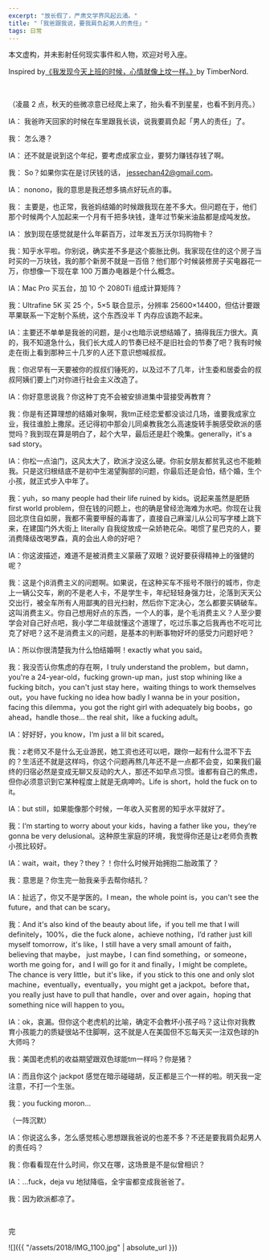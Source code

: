 ```yaml
---
excerpt: "放长假了，严肃文学界风起云涌。"
title: "「我爸跟我说，要我肩负起男人的责任」"
tags: 日常
---
```


本文虚构，并未影射任何现实事件和人物，欢迎对号入座。

Inspired by[《我发现今天上班的时候，心情就像上坟一样。》](https://zhuanlan.zhihu.com/p/41173639)by TimberNord.

<br>

（凌晨 2 点，秋天的些微凉意已经爬上来了，抬头看不到星星，也看不到月亮。）

IA： 我爸昨天回家的时候在车里跟我长谈，说我要肩负起「男人的责任」了。

我： 怎么港？

IA： 还不就是说到这个年纪，要考虑成家立业，要努力赚钱存钱了啊。

我： So？如果你实在是讨厌钱的话， jessechan42@gmail.com。

IA： nonono，我的意思是我还想多搞点好玩点的事。

我： 主要是，也正常，我爸妈结婚的时候跟我现在差不多大。但问题在于，他们那个时候两个人加起来一个月有千把多块钱，逢年过节柴米油盐都是成吨发放。

IA： 放到现在感觉就是什么年薪百万，过年发五万沃尔玛购物卡？

我：知乎水平啦。你别说，确实差不多是这个膨胀比例。我家现在住的这个房子当时买的一万块钱，我的那个新房不就是一百倍？他们那个时候装修房子买电器花一万，你想像一下现在拿 100 万置办电器是个什么概念。

IA：Mac Pro 买五台，加 10 个 2080Ti 组成计算矩阵？

我：Ultrafine 5K 买 25 个，5×5 联合显示，分辨率 25600×14400，但估计要跟苹果联系一下定制个系统，这个东西没半 T 内存应该跑不起来。

IA：主要还不单单是我爸的问题，是小z也暗示说想结婚了，搞得我压力很大。真的，我不知道急什么，我们长大成人的节奏已经不是旧社会的节奏了吧？我有时候走在街上看到那种三十几岁的人还下意识想喊叔叔。

我：你迟早有一天要被你的叔叔们锤死的，以及过不了几年，计生委和居委会的叔叔阿姨们要上门对你进行社会主义改造了。

IA：你好意思说我？你这种丁克不会被安排进集中营接受再教育？

我：你是有还算理想的结婚对象啊，我tm正经恋爱都没谈过几场，谁要我成家立业，我往谁脸上撒尿。还记得初中那会儿同桌教我怎么高速旋转手腕感受欧派的感觉吗？我到现在算是明白了，起个大早，最后还是赶个晚集。generally，it's a sad story。

IA：你松一点油门，这风太大了，欧派才没这么硬。你前女朋友都贫乳这也不能赖我。只是这归根结底不是初中生渴望胸部的问题，你最后还是会怕，结个婚，生个小孩，就正式步入中年了。

我：yuh，so many people had their life ruined by kids。说起来虽然是肥肠 first world problem，但在钱的问题上，也的确是曾经沧海难为水吧。你现在让我回北京住自如房，我都不需要甲醛的毒害了，直接自己麻溜儿从公司写字楼上跳下来，在建国门外大街上 literally 自我绽放成一朵娇艳花朵。喝惯了星巴克的人，要消费降级改喝罗森，真的会出人命的好吧？

IA：你这波描述，难道不是被消费主义蒙蔽了双眼？说好要获得精神上的强健的呢？

我：这是个j8消费主义的问题啊。如果说，在这种买车不摇号不限行的城市，你走上一辆公交车，刷的不是老人卡，不是学生卡，年纪轻轻身强力壮，沦落到天天公交出行，被全车所有人用鄙夷的目光扫射，然后你下定决心，怎么都要买辆破车。这叫消费主义。你自己想用好点的东西，一个人的事，是个毛消费主义？人至少要学会对自己好点吧，我小学二年级就懂这个道理了，吃过乐事之后我再也不吃可比克了好吧？这不是消费主义的问题，是基本的判断事物好坏的感受力问题好吧？

IA：所以你很清楚我为什么怕结婚啊！exactly what you said。

我：我没否认你焦虑的存在啊，I truly understand the problem，but damn，you're a 24-year-old，fucking grown-up man，just stop whining like a fucking bitch，you can't just stay here，waiting things to work themselves out，you have fucking no idea how badly I wanna be in your position，facing this dilemma，you got the right girl with adequately big boobs，go ahead，handle those… the real shit，like a fucking adult。

IA：好好好，you know，I‘m just a lil bit scared。

我：z老师又不是什么无业游民，她工资也还可以吧，跟你一起有什么混不下去的？生活还不就是这样吗，你这个问题再熬几年还不是一点都不会变，如果我们最终的归宿必然是变成无聊又反动的大人，那还不如早点习惯。谁都有自己的焦虑，但你必须意识到它某种程度上就是无病呻吟。Life is short，hold the fuck on to it。

IA：but still，如果能像那个时候，一年收入买套房的知乎水平就好了。

我：I‘m starting to worry about your kids，having a father like you，they‘re gonna be very delusional。这种原生家庭的环境，我觉得你还是让z老师负责教小孩比较好。

IA：wait，wait，they？they？！你什么时候开始拥抱二胎政策了？

我：意思是？你生完一胎我亲手去帮你结扎？

IA：扯远了，你又不是学医的。I mean，the whole point is，you can't see the future，and that can be scary。

我：And it's also kind of the beauty about life，if you tell me that I will definitely，100%，die the fuck alone，achieve nothing，I’d rather just kill myself tomorrow，it's like，I still have a very small amount of faith，believing that maybe， just maybe，I can find something，or someone，worth me going for，and I will go for it and finally，I might be complete。The chance is very little，but it's like，if you stick to this one and only slot machine，eventually，eventually，you might get a jackpot。before that，you really just have to pull that handle，over and over again，hoping that something nice will happen to you。

IA：ok，哀漏。但你这个老虎机的比喻，确定不会教坏小孩子吗？这让你对我教育小孩能力的质疑很站不住脚啊，这不就是人在美国但不忘每天买一注双色球的h大师吗？

我：美国老虎机的收益期望跟双色球能tm一样吗？你是猪？

IA：而且你这个 jackpot 感觉在暗示碰碰胡，反正都是三个一样的啦。明天我一定注意，不打一个生张。

我：you fucking moron…

（一阵沉默）

IA：你说这么多，怎么感觉核心思想跟我爸说的也差不多？不还是要我肩负起男人的责任吗？

我：你看看现在什么时间，你又在哪，这场景是不是似曾相识？

IA：…fuck，deja vu 地狱降临，全宇宙都变成我爸爸了。

我：因为欧派都凉了。

<br>

完

![]({{ "/assets/2018/IMG_1100.jpg" | absolute_url }})